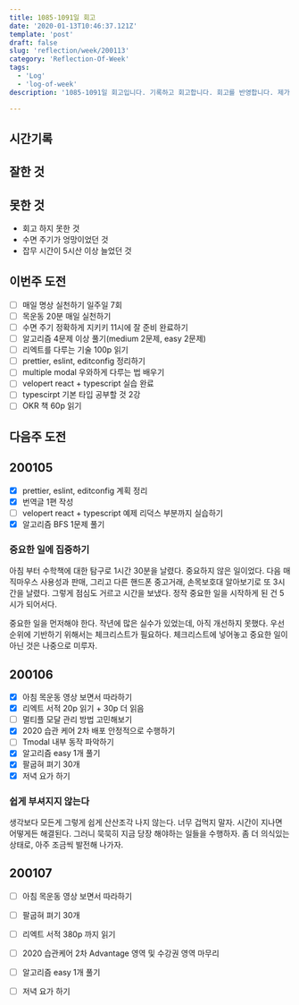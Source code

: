 ```yaml
---
title: 1085-1091일 회고
date: '2020-01-13T10:46:37.121Z'
template: 'post'
draft: false
slug: 'reflection/week/200113'
category: 'Reflection-Of-Week'
tags:
  - 'Log'
  - 'log-of-week'
description: '1085-1091일 회고입니다. 기록하고 회고합니다. 회고를 반영합니다. 제가 자라는 방식입니다.'

---
```


## 시간기록 



## 잘한 것



## 못한 것
- 회고 하지 못한 것 
- 수면 주기가 엉망이었던 것 
- 잡무 시간이 5시산 이상 늘었던 것 

## 이번주 도전
- [ ] 매일 명상 실천하기 일주일 7회
- [ ] 목운동 20분 매일 실천하기 
- [ ] 수면 주기 정확하게 지키키 11시에 잘 준비 완료하기 
- [ ] 알고리즘 4문제 이상 풀기(medium 2문제, easy 2문제) 
- [ ] 리엑트를 다루는 기술 100p 읽기 
- [ ] prettier, eslint, editconfig 정리하기 
- [ ] multiple modal 우와하게 다루는 법 배우기 
- [ ] velopert react + typescript 실습 완료
- [ ] typescirpt 기본 타입 공부할 것 2강 
- [ ] OKR 책 60p 읽기 

## 다음주 도전

## 200105
- [x] prettier, eslint, editconfig 계획 정리 
- [x] 번역글 1편 작성 
- [ ] velopert react + typescript 예제 리덕스 부분까지 실습하기 
- [x] 알고리즘 BFS 1문제 풀기 

### 중요한 일에 집중하기 

아침 부터 수학책에 대한 탐구로 1시간 30분을 날렸다. 중요하지 않은 일이었다. 다음 매직마우스 사용성과 판매, 그리고 다른 핸드폰 중고거래, 손목보호대 알아보기로 또 3시간을 날렸다. 그렇게 점심도 거르고 시간을 보냈다. 정작 중요한 일을 시작하게 된 건 5시가 되어서다. 

중요한 일을 먼저해야 한다. 작년에 많은 실수가 있었는데, 아직 개선하지 못했다. 우선순위에 기반하기 위해서는 체크리스트가 필요하다. 체크리스트에 넣어놓고 중요한 일이 아닌 것은 나중으로 미루자. 

 ## 200106
- [x] 아침 목운동 영상 보면서 따라하기 
- [x] 리엑트 서적 20p 읽기 + 30p 더 읽음
- [ ] 멀티플 모달 관리 방법 고민해보기 
- [x] 2020 습관 케어 2차 배포 안정적으로 수행하기 
- [ ] Tmodal 내부 동작 파악하기 
- [x] 알고리즘 easy 1개 풀기 
- [x] 팔굽혀 펴기 30개 
- [x] 저녁 요가 하기 

### 쉽게 부셔지지 않는다

생각보다 모든게 그렇게 쉽게 산산조각 나지 않는다. 너무 겁먹지 말자. 시간이 지나면 어떻게든 해결된다. 그러니 묵묵히 지금 당장 해야하는 일들을 수행하자. 좀 더 의식있는 상태로, 아주 조금씩 발전해 나가자. 

## 200107

- [ ] 아침 목운동 영상 보면서 따라하기
- [ ] 팔굽혀 펴기 30개 
- [ ] 리엑트 서적 380p 까지 읽기 
- [ ] 2020 습관케어 2차 Advantage 영역 및 수강권 영역 마무리 
- [ ] 알고리즘 easy 1개 풀기 
- [ ] 저녁 요가 하기 

